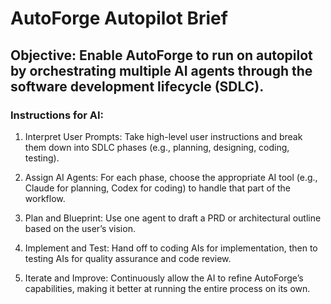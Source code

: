 # AutoForge Autopilot Brief

## Objective: Enable AutoForge to run on autopilot by orchestrating multiple AI agents through the software development lifecycle (SDLC).

### Instructions for AI:

1. Interpret User Prompts: Take high-level user instructions and break them down into SDLC phases (e.g., planning, designing, coding, testing).

2. Assign AI Agents: For each phase, choose the appropriate AI tool (e.g., Claude for planning, Codex for coding) to handle that part of the workflow.

3. Plan and Blueprint: Use one agent to draft a PRD or architectural outline based on the user’s vision.

4. Implement and Test: Hand off to coding AIs for implementation, then to testing AIs for quality assurance and code review.

5. Iterate and Improve: Continuously allow the AI to refine AutoForge’s capabilities, making it better at running the entire process on its own.

